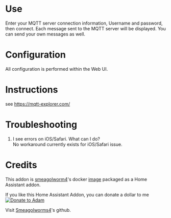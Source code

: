 # Use
Enter your MQTT server connection information, Username and password, then connect. Each message sent to the MQTT server will be displayed.  You can send your own messages as well.

# Configuration
All configuration is performed within the Web UI. 

# Instructions
see https://mqtt-explorer.com/

# Troubleshooting
1.  I see errors on iOS/Safari. What can I do?    
    No workaround currently exists for iOS/Safari issue.




# Credits
This addon is [smeagolworm4](https://github.com/Smeagolworms4/MQTT-Explorer)'s docker [image](https://hub.docker.com/r/smeagolworms4/mqtt-explorer) packaged as a Home Assistant addon.



If you like this Home Assistant Addon, you can donate a dollar to me
[![Donate to Adam](https://www.paypalobjects.com/en_US/i/btn/btn_donate_SM.gif)](https://www.paypal.com/donate/?hosted_button_id=59BXGZK3799EL)

Visit [Smeagolworms4](https://github.com/Smeagolworms4)'s github.
